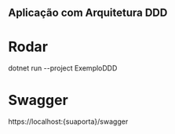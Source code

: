 ## Aplicação com Arquitetura DDD

# Rodar
dotnet run --project ExemploDDD

# Swagger
https://localhost:{suaporta}/swagger